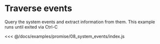 # Traverse events

Query the system events and extract information from them. This example runs until exited via Ctrl-C

<<< @/docs/examples/promise/08_system_events/index.js
